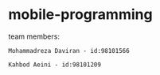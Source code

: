 # mobile-programming
team members:

    Mohammadreza Daviran - id:98101566
    
    Kahbod Aeini - id:98101209
